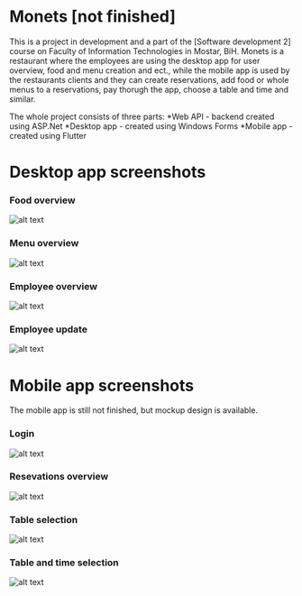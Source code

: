# Monets  [not finished]

This is a project in development and a part of the [Software development 2] course on Faculty of Information Technologies in Mostar, BiH.
Monets is a restaurant where the employees are using the desktop app for user overview, food and menu creation and ect., while the mobile app is used by the restaurants clients and  they can create reservations, add food or whole menus to a reservations, pay thorugh the app, choose a table and time and similar.

The whole project consists of three parts:
  *Web API - backend created using ASP.Net
  *Desktop app - created using Windows Forms
  *Mobile app - created using Flutter


# Desktop app screenshots

### Food overview
![alt text](https://raw.githubusercontent.com/jasminbumbul/Monets-RS2_Seminarski/main/screenshots/screenshot1.png?token=AK34RG3AV6DSFDOZHIIE2W3BSOSSW)

### Menu overview
![alt text](https://raw.githubusercontent.com/jasminbumbul/Monets-RS2_Seminarski/main/screenshots/screenshot3.png?token=AK34RGZA7ZJLT5QZZID2N43BSOSS4)

### Employee overview
![alt text](https://raw.githubusercontent.com/jasminbumbul/Monets-RS2_Seminarski/main/screenshots/screenshot4.png?token=AK34RG5U6ZBR77GQH4IBJFDBSOSS4)

### Employee update
![alt text](https://raw.githubusercontent.com/jasminbumbul/Monets-RS2_Seminarski/main/screenshots/screenshot5.png?token=AK34RG2XAXQOZJ6S3LGZKF3BSOSS4)


# Mobile app screenshots
The mobile app is still not finished, but mockup design is available.

### Login
![alt text](https://raw.githubusercontent.com/jasminbumbul/Monets-RS2_Seminarski/main/screenshots/mobile_login.png?token=AK34RGYIJZUALAOH23TVHIDBSOS52)

### Resevations overview
![alt text](https://raw.githubusercontent.com/jasminbumbul/Monets-RS2_Seminarski/main/screenshots/mobile_rezervacije.png?token=AK34RG7Y2A2SNEMYCMZ3EL3BSOS5W)

### Table selection
![alt text](https://raw.githubusercontent.com/jasminbumbul/Monets-RS2_Seminarski/main/screenshots/mobile_odabirStola_1.png?token=AK34RGZLGI5M7EIQO645F23BSOS52)

### Table and time selection
![alt text](https://raw.githubusercontent.com/jasminbumbul/Monets-RS2_Seminarski/main/screenshots/mobile_odabirStola_1.png?token=AK34RGZLGI5M7EIQO645F23BSOS52)

